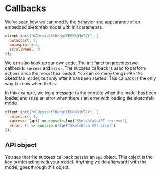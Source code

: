 <script setup>
import CodePenEmbed from '../../components/CodePenEmbed.vue'
</script>

# Callbacks

We've seen how we can modify the behavior and appearance of an embedded sketchfab model with init parameters.

```js
client.init("dGUrytaktlDeNudCEGKk31oTJY", {
  autostart: 1,
  autospin: 0.2,
  scrollwheel: 0
});
```

We can also hook up our own code. The init function provides two callbacks: `success` and `error`. The success callback is used to perform actions once the model has loaded. You can do many things with the Sketchfab model, but only after it has been started. This calback is the only way to know when that is.

In this example, we log a message to the console when the model has been loaded and raise an error when there's an error with loading the sketchfab model.

```js
client.init("dGUrytaktlDeNudCEGKk31oTJY", {
  autostart: 1,
  success: (api) => console.log("Sketchfab API success"),
  error: () => console.error("Sketchfab API error")
});
```

<CodePenEmbed id="eYQeJVM/83086d655cab05d98f1e4e1632aba75b" tab="js" />

## API object

You see that the success callback passes an `api` object. This object is the key to interacting with your model. Anything we do afterwards with the model, goes through this object.